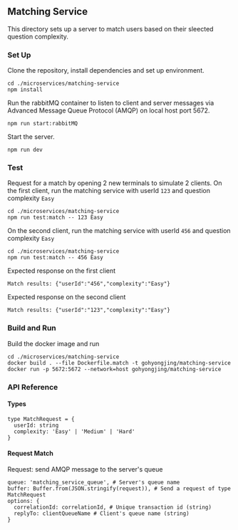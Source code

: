 ## Matching Service

This directory sets up a server to match users based on their sleected question complexity.

### Set Up
Clone the repository, install dependencies and set up environment.
```
cd ./microservices/matching-service
npm install
```

Run the rabbitMQ container to listen to client and server messages via Advanced Message Queue Protocol (AMQP) on local host port 5672.
```
npm run start:rabbitMQ
```

Start the server.
```
npm run dev
```

### Test

Request for a match by opening 2 new terminals to simulate 2 clients.
On the first client, run the matching service with userId `123` and question complexity `Easy`
```
cd ./microservices/matching-service
npm run test:match -- 123 Easy
```

On the second client, run the matching service with userId `456` and question complexity `Easy`
```
cd ./microservices/matching-service
npm run test:match -- 456 Easy
```

Expected response on the first client
```
Match results: {"userId":"456","complexity":"Easy"}
```

Expected response on the second client
```
Match results: {"userId":"123","complexity":"Easy"}
```

### Build and Run
Build the docker image and run
```
cd ./microservices/matching-service
docker build . --file Dockerfile.match -t gohyongjing/matching-service
docker run -p 5672:5672 --network=host gohyongjing/matching-service
```

### API Reference

#### Types

```
type MatchRequest = {
  userId: string
  complexity: 'Easy' | 'Medium' | 'Hard'
}
```

#### Request Match

Request: send AMQP message to the server's queue
```
queue: 'matching_service_queue', # Server's queue name
buffer: Buffer.from(JSON.stringify(request)), # Send a request of type MatchRequest
options: {
  correlationId: correlationId, # Unique transaction id (string) 
  replyTo: clientQueueName # Client's queue name (string)
}
```
